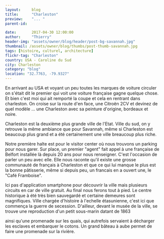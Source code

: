 ```yaml
---
layout:     blog
title:      "Charleston"
preview:    "... "
parent-id:  

date:       2017-04-30 12:00:00
author:     "Thierry"
header-img: "assets/owner/blog/header/post-bg-savannah.jpg"
thumbnail: /assets/owner/blog/thumbs/post-thumb-savannah.jpg
tags: [histoire, culturel, architecture]
flickr-tag: "Charleston"
country: USA - Caroline du Sud
city: Charleston
category: "blog"
location: "32.7763, -79.9327"
---
```



En arrivant au USA et voyant un peu toutes les marques de voiture circuler on s'était dit le premier qui voit une voiture française gagne quelque chose. Et bien c'est moi qui ait remporté la coupe et cela en rentrant dans charleston. On croise sur la route d'en face, une Citroën 2CV et devinez de quel modèle ... une Charleston avec sa peinture d'origine, bordeaux et noire.

Charleston est la deuxième plus grande ville de l'Etat. Ville du sud, on y retrouve la même ambiance que pour Savannah, même si Charleston est beaucoup plus grand et a été certainement une ville breaucoup plus riche.

Notre première halte est pour le visitor center où nous trouvons un parking pour nous garer. Sur place, un premier "agent" fait appel à une française de Belfort installée là depuis 20 ans pour nous renseigner. C'est l'occasion de parler un peu avec elle. Elle nous raconte qu'il existe une grosse communauté de français à Charleston et que ce qui lui manque le plus est la bonne pâtisserie, même si depuis peu, un francais en a ouvert une, le "Café Framboise".

Ici pas d'application smartphone pour découvrir la ville mais plusieurs circuits en car de ville gratuit. Au final nous ferons tout à pied. Le centre historique à été très bien sauvegardé et certaine demeures sont magnifiques. Ville chargée d'histoire à l'echelle étasunienne, c'est ici que commença la guerre de secession. D'ailleur, devant le musée de la ville, se trouve une reproduction d'un petit sous-marin datant de 1863 

ainsi qu'une promenade sur les quais, qui autrefois servaient à décharger les esclaves et embarquer le cotons. Un grand bâteau à aube permet de faire une promenade sur la rivière. 